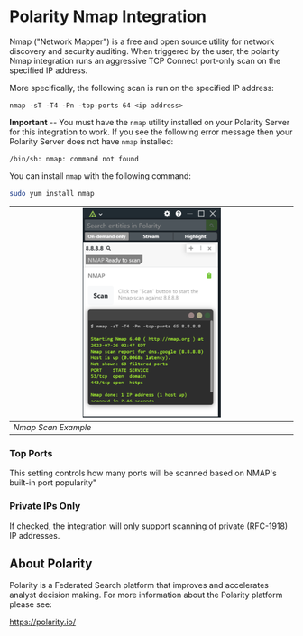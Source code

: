 # Polarity Nmap Integration

Nmap ("Network Mapper") is a free and open source utility for network discovery and security auditing. When triggered by the user, the polarity Nmap integration runs an aggressive TCP Connect port-only scan on the specified IP address.  

More specifically, the following scan is run on the specified IP address:

```
nmap -sT -T4 -Pn -top-ports 64 <ip address>
```

**Important** -- You must have the `nmap` utility installed on your Polarity Server for this integration to work. If you see the following error message then your Polarity Server does not have `nmap` installed:

```
/bin/sh: nmap: command not found
```

You can install `nmap` with the following command:

```bash
sudo yum install nmap
```

| <img src="./images/overlay.png" width=50%/> |
|---------------------------------------------|
| *Nmap Scan Example*                         |

### Top Ports

This setting controls how many ports will be scanned based on NMAP's built-in port popularity"

### Private IPs Only

If checked, the integration will only support scanning of private (RFC-1918) IP addresses.

## About Polarity

Polarity is a Federated Search platform that improves and accelerates analyst decision making. For more information about the Polarity platform please see:

https://polarity.io/
